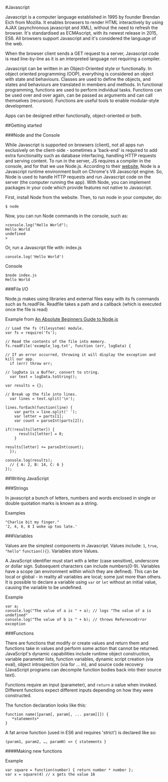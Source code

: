 #Javascript

Javascript is a computer language established in 1995 by founder Brendan Eich from Mozilla. It enables browsers to render HTML interactively by using AJAX (asynchronous javascript and XML), without the need to refresh the browser. It's standardised as ECMAscript, with its newest release in 2015, ES6. All browsers support Javascript and it's considered the language of the web.

When the browser client sends a GET request to a server, Javascript code is read line-by-line as it is an interpreted language not requiring a compiler.

Javascript can be written in an Object-Oriented style or functionally. In object oriented programming (OOP), everything is considered an object with state and behaviours. Classes are used to define the objects, and states and behaviours are translated in members and methods. In functional programming, functions are used to perform individual tasks. Functions can be used over and over again, can be passed as arguments and can call themselves (recursion). Functions are useful tools to enable modular-style development.

Apps can be designed either functionally, object-oriented or both.

##Getting started

###Node and the Console

While Javascript is supported on browsers (client), not all apps run exclusively on the client-side - sometimes a 'back-end' is required to add extra functionality such as database interfacing, handling HTTP requests and serving content. To run in the server, JS requires a compiler in the console, and for that we use Node.js. According to their [website](https://nodejs.org/), Node is a Javascript runtime environment built on Chrome's V8 Javascript engine. So, Node is used to handle HTTP requests and run Javascript code on the server (the computer running the app). With Node, you can implement packages in your code which provide features not native to Javascript.

First, install Node from the website. Then, to run node in your computer, do:
```
$ node
```

Now, you can run Node commands in the console, such as:
```
>console.log("Hello World");
Hello World
undefined
>
```

Or, run a Javascript file with:
index.js
```
console.log('Hello World')
```
Console
```
$node index.js
Hello World
```

###File I/O

Node.js makes using libraries and external files easy with its fs commands such as fs.readFile. Readfile takes a path and a callback (which is executed once the file is read)

Example from [An Absolute Beginners Guide to Node.js](/http://blog.modulus.io/absolute-beginners-guide-to-nodejs)
```
// Load the fs (filesystem) module.
var fs = require('fs');

// Read the contents of the file into memory.
fs.readFile('example_log.txt', function (err, logData) {

// If an error occurred, throwing it will display the exception and kill our app.
  if (err) throw err;

// logData is a Buffer, convert to string.
  var text = logData.toString();

var results = {};

// Break up the file into lines.
  var lines = text.split('\n');

lines.forEach(function(line) {
    var parts = line.split(' ');
    var letter = parts[1];
    var count = parseInt(parts[2]);

if(!results[letter]) {
      results[letter] = 0;
    }

results[letter] += parseInt(count);
  });

console.log(results);
  // { A: 2, B: 14, C: 6 }
});
```

##Writing JavaScript

###Strings

In javascript a bunch of letters, numbers and words enclosed in single or double quotation marks is known as a string.

Examples
```
"Charlie bit my finger."
'2, 4, 6, 8 I woke up too late.'
```

###Variables

Values are the simplest components in Javascript. Values include: `1`, `true`, `"hello"` `function(){}`. Variables store Values.

A JavaScript identifier must start with a letter (case sensitive), underscore or dollar sign. Subsequent characters can include numbers(0-9). Variables have a scope (an environment within which they are defined). This can be local or global - in reality all variables are local; some just more than others. It is possible to declare a variable using `var` or `let` without an initial value, causing the variable to be undefined.

Example
```
var a;
console.log("The value of a is " + a); // logs "The value of a is undefined"
console.log("The value of b is " + b); // throws ReferenceError exception
```

###Functions

There are functions that modify or create values and return them and
functions take in values and perform some action that cannot be returned.
JavaScript's dynamic capabilities include runtime object construction, variable parameter lists, function variables, dynamic script creation (via eval), object introspection (via for ... in), and source code recovery (JavaScript programs can decompile function bodies back into their source text).

Functions require an input (parameter), and `return` a value when invoked. Different functions expect different inputs depending on how they were constructed.

The function declaration looks like this:
```
function name([param[, param[, ... param]]]) {
   *statements*
}
```

A fat arrow function (used in ES6 and requires 'strict') is declared like so:
```
(param1, param2, …, paramN) => { statements }
```

####Making new functions

Example
```
var square = function(number) { return number * number };
var x = square(4) // x gets the value 16
```
